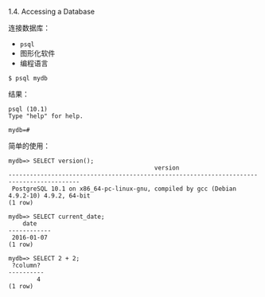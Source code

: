 1.4. Accessing a Database

连接数据库：
- `psql`
- 图形化软件
- 编程语言

```
$ psql mydb
```

结果：
```
psql (10.1)
Type "help" for help.

mydb=#
```

简单的使用：
```
mydb=> SELECT version();
                                         version
------------------------------------------------------------------------------------------
 PostgreSQL 10.1 on x86_64-pc-linux-gnu, compiled by gcc (Debian 4.9.2-10) 4.9.2, 64-bit
(1 row)

mydb=> SELECT current_date;
    date
------------
 2016-01-07
(1 row)

mydb=> SELECT 2 + 2;
 ?column?
----------
        4
(1 row)
```
